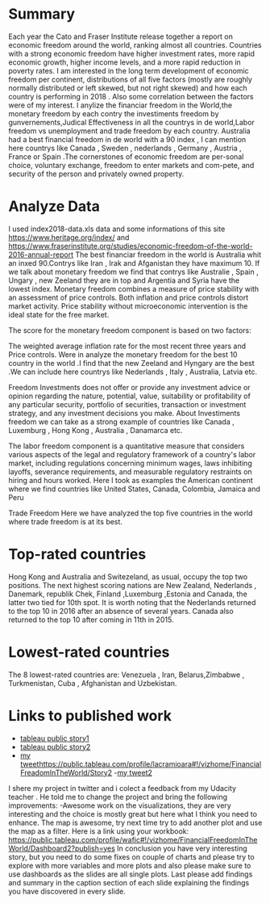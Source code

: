 
# Summary
Each year the Cato and Fraser Institute release together a report on economic freedom around the world, ranking almost all countries. Countries with a strong economic freedom have higher investment rates, more rapid economic growth, higher income levels, and a more rapid reduction in poverty rates. I am interested in the long term development of economic freedom per continent, distributions of all five factors (mostly are roughly normally distributed or left skewed, but not right skewed) and how each country is performing in 2018 . Also some correlation between the factors were of my interest.
 I anylize the financiar freedom in the World,the monetary freedom by each contry the investiments freedom by gunvernements,Judical Effectiveness in all the countrys in de world,Labor freedom vs unemployment and  trade freedom by each country.
 Australia had a best financial freedom in de world with a 90 index , I can mention here countrys like Canada , Sweden , nederlands , Germany , Austria , France or Spain .The cornerstones of economic freedom are per-sonal choice, voluntary exchange, freedom to enter markets and com-pete, and security of the person and privately owned property.

# Analyze Data
I used  index2018-data.xls data and some informations of this site https://www.heritage.org/index/ and https://www.fraserinstitute.org/studies/economic-freedom-of-the-world-2016-annual-report
The best financiar freedom in the world is Australia whit an inxed 90.Contrys like Iran , Irak and Afganistan they have maximum 10.
If we talk about monetary freedom we find that contrys like Australie , Spain , Ungary , new Zeeland they are in top and Argentia and Syria have the lowest index.
Monetary freedom combines a measure of price stability with an assessment of price controls. Both inflation and price controls distort market activity. Price stability without microeconomic intervention is the ideal state for the free market.

The score for the monetary freedom component is based on two factors:

The weighted average inflation rate for the most recent three years and
Price controls.
Were in analyze the monetary freedom for the best 10 country in the world .I find that the new Zeeland and Hyngary are the best .We can include here countrys like Nederlands , Italy , Australia, Latvia etc.

Freedom Investments does not offer or provide any investment advice or opinion regarding the nature, potential, value, suitability or profitability of any particular security, portfolio of securities, transaction or investment strategy, and any investment decisions you make.
About Investiments freedom we can take as a strong example of countries like Canada , Luxemburg , Hong Kong , Australia , Danamarca etc.

The labor freedom component is a quantitative measure that considers various aspects of the legal and regulatory framework of a country's labor market, including regulations concerning minimum wages, laws inhibiting layoffs, severance requirements, and measurable regulatory restraints on hiring and hours worked.
Here I took as examples the American continent where we find countries like United States, Canada, Colombia, Jamaica and Peru

Trade Freedom
Here we have analyzed the top five countries in the world where trade freedom is at its best.


# Top-rated countries
Hong Kong and Australia and Switezeland, as usual, occupy the top two positions. The next highest scoring nations are New Zealand, Nederlands , Danemark, republik Chek, Finland ,Luxemburg ,Estonia  and Canada, the latter two tied for 10th spot. It is worth noting that the Nederlands returned to the top 10 in 2016 after an absence of several years. Canada also returned to the top 10 after coming in 11th in 2015.

# Lowest-rated countries
The 8 lowest-rated countries are: Venezuela , Iran, Belarus,Zimbabwe , Turkmenistan, Cuba , Afghanistan and Uzbekistan.

# Links to published work
- [tableau public story1](https://public.tableau.com/profile/lacramioara#!/vizhome/create-a-tableau-story/Story1 "tableau public story1")
- [tableau public story2](https://public.tableau.com/profile/lacramioara#!/vizhome/FinancialFreadomInTheWorld/Story2 "tableau public story2")
- [my tweet](https://twitter.com/OloeriuL/status/1064755328275886081 "my tweet story1")https://public.tableau.com/profile/lacramioara#!/vizhome/FinancialFreadomInTheWorld/Story2
-[my tweet2](https://twitter.com/OloeriuL/status/1064851002128502791 "my tweet2")

I shere my project in twitter and i colect a feedback from my Udacity teacher .
He told me to change the project and bring the following improvements:
-Awesome work on the visualizations, they are very interesting and the choice is mostly great but here what I think you need to enhance. The map is awesome, try next time try to add another plot and use the map as a filter. Here is a link using your workbook: https://public.tableau.com/profile/wafic#!/vizhome/FinancialFreedomInTheWorld/Dashboard2?publish=yes
In conclusion you have very interesting story, but you need to do some fixes on couple of charts and please try to explore with more variables and more plots and also please make sure to use dashboards as the slides are all single plots. Last please add findings and summary in the caption section of each slide explaining the findings you have discovered in every slide.